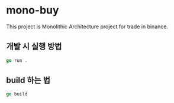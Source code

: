 # mono-buy
This project is Monolithic Architecture project for trade in binance.

## 개발 시 실행 방법

```go
go run .
```

## build 하는 법

```go
go build
```
